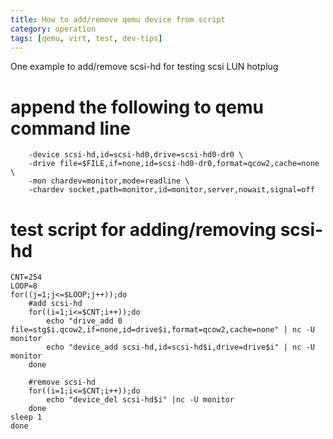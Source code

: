```yaml
---
title: How to add/remove qemu device from script
category: operation
tags: [qemu, virt, test, dev-tips]
---
```


One example to add/remove scsi-hd for testing scsi LUN hotplug

# append the following to qemu command line
		-device scsi-hd,id=scsi-hd0,drive=scsi-hd0-dr0 \
		-drive file=$FILE,if=none,id=scsi-hd0-dr0,format=qcow2,cache=none \
		-mon chardev=monitor,mode=readline \
		-chardev socket,path=monitor,id=monitor,server,nowait,signal=off

# test script for adding/removing scsi-hd
	CNT=254
	LOOP=8
	for((j=1;j<=$LOOP;j++));do
		#add scsi-hd
		for((i=1;i<=$CNT;i++));do
			echo "drive_add 0 file=stg$i.qcow2,if=none,id=drive$i,format=qcow2,cache=none" | nc -U monitor
			echo "device_add scsi-hd,id=scsi-hd$i,drive=drive$i" | nc -U monitor
		done

		#remove scsi-hd
		for((i=1;i<=$CNT;i++));do
			echo "device_del scsi-hd$i" |nc -U monitor
		done
	sleep 1
	done
